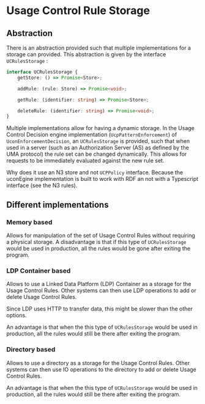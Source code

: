 # Usage Control Rule Storage

## Abstraction

There is an abstraction provided such that multiple implementations for a storage can provided.
This abstraction is given by the interface `UCRulesStorage` :

```ts
interface UCRulesStorage {
    getStore: () => Promise<Store>;

    addRule: (rule: Store) => Promise<void>;

    getRule: (identifier: string) => Promise<Store>;

    deleteRule: (identifier: string) => Promise<void>;
}
```
<!-- TODO: rewrite sentence below -->
Multiple implementations allow for having a dynamic storage. 
In the Usage Control Decision engine implementation (`UcpPatternEnforcement`) of `UconEnforcementDecision`, an `UCRulesStorage` is provided, such that when used in a server (such as an Authorization Server (AS) as defined by the UMA protocol) the rule set can be changed dynamically. This allows for requests to be immediately evaluated against the new rule set.


Why does it use an N3 store and not `UCPPolicy` interface. Because the uconEgine implementation is built to work with RDF an not with a Typescript interface (see the N3 rules).

<!-- TODO: provide a code example of how to interact with it -->

## Different implementations

### Memory based

Allows for manipulation of the set of Usage Control Rules without requiring a physical storage.
A disadvantage is that if this type of `UCRulesStorage` would be used in production, all the rules would be gone after exiting the program.

<!-- TODO: add instantiation -->

### LDP Container based

Allows to use a Linked Data Platform (LDP) Container as a storage for the Usage Control Rules.
Other systems can then use LDP operations to add or delete Usage Control Rules.

Since LDP uses HTTP to transfer data, this might be slower than the other options.

An advantage is that when the this type of `UCRulesStorage` would be used in production, all the rules would still be there after exiting the program.

<!-- TODO: add instantiation -->

### Directory based

Allows to use a directory as a storage for the Usage Control Rules.
Other systems can then use IO operations to the directory to add or delete Usage Control Rules.

An advantage is that when the this type of `UCRulesStorage` would be used in production, all the rules would still be there after exiting the program.

<!-- TODO: add instantiation -->
